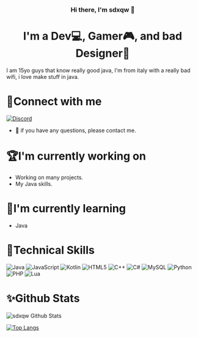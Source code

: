 <h3 align="center">Hi there, I'm sdxqw 👋</h1>
<h1 align="center">I'm a Dev💻, Gamer🎮, and bad Designer🎨</h3>

I am 15yo guys that know really good java, I'm from italy with a really bad wifi, i love make stuff in java.

# 🤝Connect with me
[![Discord](https://img.shields.io/badge/%3CDiscord%3E-%237289DA.svg?style=for-the-badge&logo=discord&logoColor=white)](https://discord.com/users/891245897659347004)
- 💬 if you have any questions, please contact me.

# 🏆I'm currently working on
- Working on many projects.
- My Java skills.

# 🔔I'm currently learning
- Java

# 🔎Technical Skills
![Java](https://img.shields.io/badge/java-%23ED8B00.svg?style=for-the-badge&logo=java&logoColor=white)
![JavaScript](https://img.shields.io/badge/javascript-%23323330.svg?style=for-the-badge&logo=javascript&logoColor=%23F7DF1E)
![Kotlin](https://img.shields.io/badge/kotlin-%230095D5.svg?style=for-the-badge&logo=kotlin&logoColor=white)
![HTML5](https://img.shields.io/badge/html5-%23E34F26.svg?style=for-the-badge&logo=html5&logoColor=white)
![C++](https://img.shields.io/badge/c++-%2300599C.svg?style=for-the-badge&logo=c%2B%2B&logoColor=white)
![C#](https://img.shields.io/badge/c%23-%23239120.svg?style=for-the-badge&logo=c-sharp&logoColor=white)
![MySQL](https://img.shields.io/badge/mysql-%2300f.svg?style=for-the-badge&logo=mysql&logoColor=white)
![Python](https://img.shields.io/badge/python-3670A0?style=for-the-badge&logo=python&logoColor=ffdd54)
![PHP](https://img.shields.io/badge/php-%23777BB4.svg?style=for-the-badge&logo=php&logoColor=white)
![Lua](https://img.shields.io/badge/lua-%232C2D72.svg?style=for-the-badge&logo=lua&logoColor=white)

# ✨Github Stats

![sdxqw Github Stats](https://github-readme-stats.vercel.app/api?username=sdxqw&show_icons=true&theme=radical)

[![Top Langs](https://github-readme-stats.vercel.app/api/top-langs/?username=sdxqw&layout=compact&theme=radical)](https://github.com/sdxqw)
  


